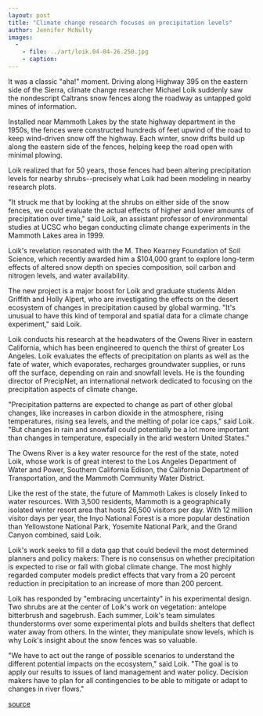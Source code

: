 ```yaml
---
layout: post
title: "Climate change research focuses on precipitation levels"
author: Jennifer McNulty
images:
  -
    - file: ../art/loik.04-04-26.250.jpg
    - caption: 
---
```


It was a classic "aha!" moment. Driving along Highway 395 on the eastern side of the Sierra, climate change researcher Michael Loik suddenly saw the nondescript Caltrans snow fences along the roadway as untapped gold mines of information.  

Installed near Mammoth Lakes by the state highway department in the 1950s, the fences were constructed hundreds of feet upwind of the road to keep wind-driven snow off the highway. Each winter, snow drifts build up along the eastern side of the fences, helping keep the road open with minimal plowing.   

Loik realized that for 50 years, those fences had been altering precipitation levels for nearby shrubs--precisely what Loik had been modeling in nearby research plots.  

"It struck me that by looking at the shrubs on either side of the snow fences, we could evaluate the actual effects of higher and lower amounts of precipitation over time," said Loik, an assistant professor of environmental studies at UCSC who began conducting climate change experiments in the Mammoth Lakes area in 1999.  

Loik's revelation resonated with the M. Theo Kearney Foundation of Soil Science, which recently awarded him a $104,000 grant to explore long-term effects of altered snow depth on species composition, soil carbon and nitrogen levels, and water availability.   

The new project is a major boost for Loik and graduate students Alden Griffith and Holly Alpert, who are investigating the effects on the desert ecosystem of changes in precipitation caused by global warming. "It's unusual to have this kind of temporal and spatial data for a climate change experiment," said Loik.  

Loik conducts his research at the headwaters of the Owens River in eastern California, which has been engineered to quench the thirst of greater Los Angeles. Loik evaluates the effects of precipitation on plants as well as the fate of water, which evaporates, recharges groundwater supplies, or runs off the surface, depending on rain and snowfall levels. He is the founding director of PrecipNet, an international network dedicated to focusing on the precipitation aspects of climate change.  

"Precipitation patterns are expected to change as part of other global changes, like increases in carbon dioxide in the atmosphere, rising temperatures, rising sea levels, and the melting of polar ice caps," said Loik. "But changes in rain and snowfall could potentially be a lot more important than changes in temperature, especially in the arid western United States."   

The Owens River is a key water resource for the rest of the state, noted Loik, whose work is of great interest to the Los Angeles Department of Water and Power, Southern California Edison, the California Department of Transportation, and the Mammoth Community Water District.  

Like the rest of the state, the future of Mammoth Lakes is closely linked to water resources. With 3,500 residents, Mammoth is a geographically isolated winter resort area that hosts 26,500 visitors per day. With 12 million visitor days per year, the Inyo National Forest is a more popular destination than Yellowstone National Park, Yosemite National Park, and the Grand Canyon combined, said Loik.  

Loik's work seeks to fill a data gap that could bedevil the most determined planners and policy makers: There is no consensus on whether precipitation is expected to rise or fall with global climate change. The most highly regarded computer models predict effects that vary from a 20 percent reduction in precipitation to an increase of more than 200 percent.  

Loik has responded by "embracing uncertainty" in his experimental design. Two shrubs are at the center of Loik's work on vegetation: antelope bitterbrush and sagebrush. Each summer, Loik's team simulates thunderstorms over some experimental plots and builds shelters that deflect water away from others. In the winter, they manipulate snow levels, which is why Loik's insight about the snow fences was so valuable.   

"We have to act out the range of possible scenarios to understand the different potential impacts on the ecosystem," said Loik. "The goal is to apply our results to issues of land management and water policy. Decision makers have to plan for all contingencies to be able to mitigate or adapt to changes in river flows."  
  

[source](http://www1.ucsc.edu/currents/03-04/04-26/precipitation.html "Permalink to precipitation")
